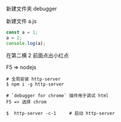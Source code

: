 新建文件夹 debugger

新建文件 a.js

```js
const a = 1;
a = 2;
console.log(a);
```

在第二横 2 前面点出小红点

F5  =>  nodejs



```shell
# 全局安装 http-server   
$ npm i -g http-server 

# `debugger for chrome` 插件用于调试 html
F5 => 选择 chrom

$  http-server -c-1		# 启动 http-server
```



